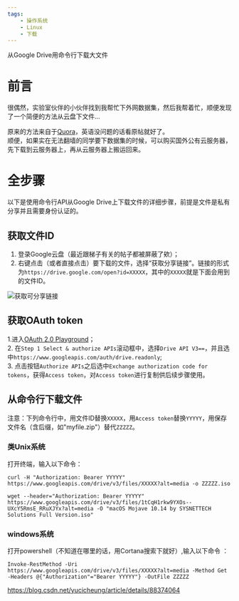 ```yaml
---
tags:
    - 操作系统
    - Linux
    - 下载
---
```


从Google Drive用命令行下载大文件

# 前言

很偶然，实验室伙伴的小伙伴找到我帮忙下外网数据集，然后我帮着忙，顺便发现了一个简便的方法从云盘下文件…

原来的方法来自于[Quora](https://www.quora.com/How-do-I-download-a-very-large-file-from-Google-Drive/answer/Shane-F-Carr)，英语没问题的话看原帖就好了。  
顺便，如果实在无法翻墙的同学要下数据集的时候，可以购买国外公有云服务器，先下载到云服务器上，再从云服务器上搬运回来。

# 全步骤

以下是使用命令行API从Google Drive上下载文件的详细步骤，前提是文件是私有分享并且需要身份认证的。

## 获取文件ID

1.  登录Google云盘（最近跟梯子有关的帖子都被屏蔽了欸）；
2.  右键点击（或者直接点击）要下载的文件，选择“获取分享链接”。链接的形式为`https://drive.google.com/open?id=XXXXX`，其中的`XXXXX`就是下面会用到的文件ID。

![获取可分享链接](https://img-blog.csdnimg.cn/20190310130923580.png?x-oss-process=image/watermark,type_ZmFuZ3poZW5naGVpdGk,shadow_10,text_aHR0cHM6Ly9ibG9nLmNzZG4ubmV0L3l1Y2ljaGV1bmc=,size_16,color_FFFFFF,t_70)

## 获取OAuth token

1.进入[OAuth 2.0 Playground](https://developers.google.com/oauthplayground/)；  
2\. 在`Step 1 Select & authorize APIs`滚动框中，选择`Drive API V3==`，并且选中`https://www.googleapis.com/auth/drive.readonly`;  
3\. 点击按钮`Authorize APIs`之后选中`Exchange authorization code for tokens`，获得`Access token`，对`Access token`进行复制供后续步骤使用。

## 从命令行下载文件

注意：下列命令行中，用文件ID替换`XXXXX`，用`Access token`替换`YYYYY`，用保存文件名（含后缀，如"myfile.zip"）替代`ZZZZZ`。

### 类Unix系统

打开终端，输入以下命令：

```
curl -H "Authorization: Bearer YYYYY" https://www.googleapis.com/drive/v3/files/XXXXX?alt=media -o ZZZZZ.iso

wget --header="Authorization: Bearer YYYYY"  https://www.googleapis.com/drive/v3/files/1tCqH1rkw9YXOs--UXcY5RmsE_RRuXJYx?alt=media -O "macOS Mojave 10.14 by SYSNETTECH Solutions Full Version.iso"

```


### windows系统

打开powershell（不知道在哪里的话，用Cortana搜索下就好）,输入以下命令 ：

```
Invoke-RestMethod -Uri https://www.googleapis.com/drive/v3/files/XXXXX?alt=media -Method Get -Headers @{"Authorization"="Bearer YYYYY"} -OutFile ZZZZZ

```
https://blog.csdn.net/yucicheung/article/details/88374064
